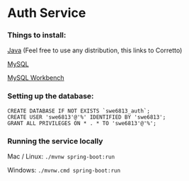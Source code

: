 # Auth Service

### Things to install:
[Java](https://aws.amazon.com/corretto/) 
(Feel free to use any distribution, this links to Corretto)

[MySQL](https://dev.mysql.com/downloads/mysql/)

[MySQL Workbench](https://www.mysql.com/products/workbench/)

### Setting up the database:
````
CREATE DATABASE IF NOT EXISTS `swe6813_auth`;
CREATE USER 'swe6813'@'%' IDENTIFIED BY 'swe6813';
GRANT ALL PRIVILEGES ON * . * TO 'swe6813'@'%';
````

### Running the service locally

Mac / Linux:
`./mvnw spring-boot:run`

Windows:
`./mvnw.cmd spring-boot:run`